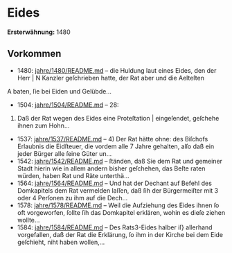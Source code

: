 # Eides

**Ersterwähnung:** 1480

## Vorkommen
- 1480: [jahre/1480/README.md](../jahre/1480/README.md) – die Huldung laut eines Eides, den der Herr |
N Kanzler geſchrieben hatte, der Rat aber und die Aelteſten

A baten, ſie bei Eiden und Gelübde...
- 1504: [jahre/1504/README.md](../jahre/1504/README.md) – 28:

1) Daß der Rat wegen des Eides eine Proteſtation |
eingeſendet, geſchehe ihnen zum Hohn...
- 1537: [jahre/1537/README.md](../jahre/1537/README.md) – 4) Der Rat hätte ohne: des Biſchofs Erlaubnis die
Eidſteuer, die vordem alle 7 Jahre gehalten, alſo daß ein
jeder Bürger alle ſeine Güter un...
- 1542: [jahre/1542/README.md](../jahre/1542/README.md) – ſtänden, daß Sie dem Rat
und gemeiner Stadt hierin wie in allem andern bisher
geſchehen, das Beſte raten würden, haben Rat und Räte
unterthä...
- 1564: [jahre/1564/README.md](../jahre/1564/README.md) – Und hat der Dechant auf
Befehl des Domkapitels dem Rat vermelden laſſen, daß
ſih der Bürgermeiſter mit 3 oder 4 Perſonen zu ihm
auf die Dech...
- 1578: [jahre/1578/README.md](../jahre/1578/README.md) – Weil die Aufziehung des Eides ihnen ſo oft vorgeworfen,
ſollte ſih das Domkapitel erklären, wohin es dieſe ziehen
wollte...
- 1584: [jahre/1584/README.md](../jahre/1584/README.md) – Des Rats3-Eides halber iſ} allerhand vorgefallen, daß
der Rat die Erklärung, ſo ihm in der Kirche bei dem
Eide geſchieht, niht haben wollen,...
